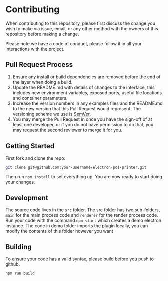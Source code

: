 # Contributing

When contributing to this repository, please first discuss the change you wish to make via issue,
email, or any other method with the owners of this repository before making a change.

Please note we have a code of conduct, please follow it in all your interactions with the project.

## Pull Request Process

1. Ensure any install or build dependencies are removed before the end of the layer when doing a
   build.
2. Update the README.md with details of changes to the interface, this includes new environment
   variables, exposed ports, useful file locations and container parameters.
3. Increase the version numbers in any examples files and the README.md to the new version that this
   Pull Request would represent. The versioning scheme we use is [SemVer](http://semver.org/).
4. You may merge the Pull Request in once you have the sign-off of at least one developer, or if you
   do not have permission to do that, you may request the second reviewer to merge it for you.

## Getting Started

First fork and clone the repo:
````bash
git clone git@github.com:your-username/electron-pos-printer.git
````

Then run ``npm install`` to set everything up. 
You are now ready to start doing your changes.


## Development
The source code lives in the `src` folder. The src folder has two sub-folders, `main` for the main process code
and `renderer` for the render process code.  <br />
Run your code with the command `npm start` which creates a demo electron instance. The code in demo folder imports the 
plugin locally, you can modify the contents of this folder however you want

## Building
To ensure your code has a valid syntax, please build before you push to github.
```bash
npm run build
```